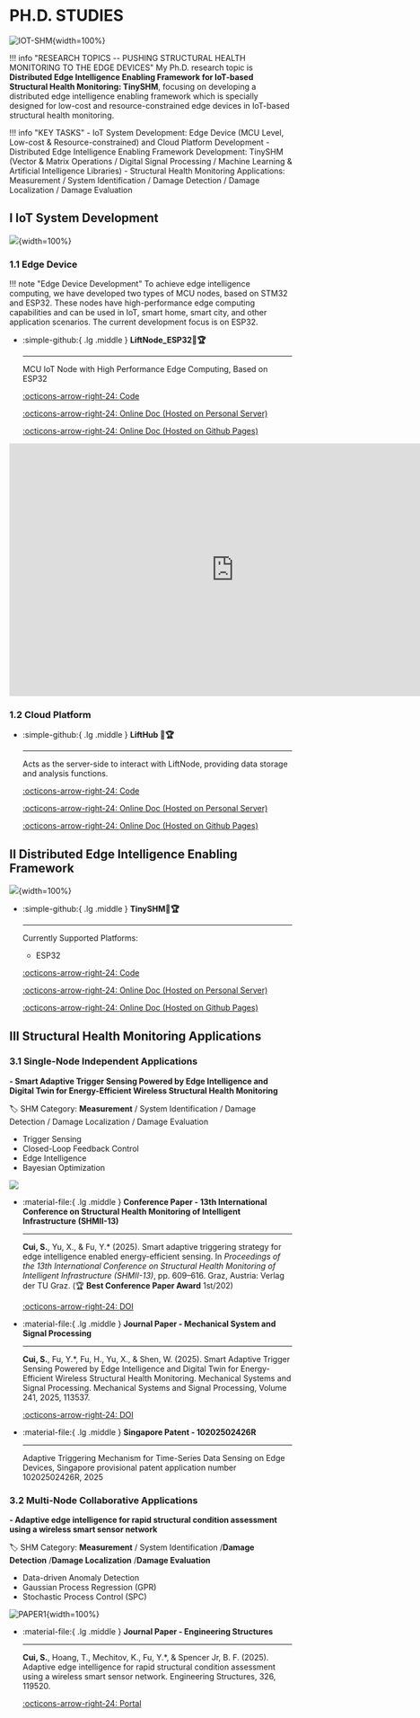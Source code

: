 # __PH.D. STUDIES__

![IOT-SHM](IOT-SHM.jpg){width=100%}

!!! info "RESEARCH TOPICS -- PUSHING STRUCTURAL HEALTH MONITORING TO THE EDGE DEVICES"
    My Ph.D. research topic is __Distributed Edge Intelligence Enabling Framework for IoT-based Structural Health Monitoring: TinySHM__, focusing on developing a distributed edge intelligence enabling framework which is specially designed for low-cost and resource-constrained edge devices in IoT-based structural health monitoring. 

!!! info "KEY TASKS"
    - IoT System Development: Edge Device (MCU Level, Low-cost & Resource-constrained) and Cloud Platform Development
    - Distributed Edge Intelligence Enabling Framework Development: TinySHM (Vector & Matrix Operations / Digital Signal Processing / Machine Learning & Artificial Intelligence Libraries)
    - Structural Health Monitoring Applications: Measurement / System Identification / Damage Detection / Damage Localization / Damage Evaluation

## __I IoT System Development__

![](platform.png){width=100%}

### __1.1 Edge Device__

!!! note "Edge Device Development"
    To achieve edge intelligence computing, we have developed two types of MCU nodes, based on STM32 and ESP32. These nodes have high-performance edge computing capabilities and can be used in IoT, smart home, smart city, and other application scenarios. The current development focus is on ESP32.

<div class="grid cards" markdown>

-   :simple-github:{ .lg .middle } __LiftNode_ESP32🎯🏆__

    ---

    MCU IoT Node with High Performance Edge Computing, Based on ESP32


    [:octicons-arrow-right-24: <a href="https://github.com/Shuaiwen-Cui/LiftNode_ESP32.git" target="_blank"> Code </a>](#)

    [:octicons-arrow-right-24: <a href="http://www.cuishuaiwen.com:8100/" target="_blank"> Online Doc (Hosted on Personal Server) </a>](#)

    [:octicons-arrow-right-24: <a href="https://shuaiwen-cui.github.io/LiftNode_ESP32/" target="_blank"> Online Doc (Hosted on Github Pages) </a>](#)

</div>

<iframe width="800" height="450" src="https://www.youtube-nocookie.com/embed/O2b3-Bjhhws" frameborder="0" allowfullscreen></iframe>


### __1.2 Cloud Platform__

<div class="grid cards" markdown>

-   :simple-github:{ .lg .middle } __LiftHub 🎯🏆__

    ---

    Acts as the server-side to interact with LiftNode, providing data storage and analysis functions.

    [:octicons-arrow-right-24: <a href="https://github.com/Shuaiwen-Cui/LiftHub.git" target="_blank"> Code </a>](#)

    [:octicons-arrow-right-24: <a href="http://www.cuishuaiwen.com:8200/" target="_blank"> Online Doc (Hosted on Personal Server) </a>](#)

    [:octicons-arrow-right-24: <a href="https://shuaiwen-cui.github.io/LiftHub/" target="_blank"> Online Doc (Hosted on Github Pages) </a>](#)

</div>


## __II Distributed Edge Intelligence Enabling Framework__

![](SUMMARY.jpg){width=100%}

<div class="grid cards" markdown>

-   :simple-github:{ .lg .middle } __TinySHM🎯🏆__

    ---

    Currently Supported Platforms:

    - ESP32

    [:octicons-arrow-right-24: <a href="https://github.com/Shuaiwen-Cui/TinySHM.git" target="_blank"> Code </a>](#)

    [:octicons-arrow-right-24: <a href="http://www.cuishuaiwen.com:8300/" target="_blank"> Online Doc (Hosted on Personal Server) </a>](#)

    [:octicons-arrow-right-24: <a href="https://shuaiwen-cui.github.io/TinySHM/" target="_blank"> Online Doc (Hosted on Github Pages) </a>](#)

</div>

## __III Structural Health Monitoring Applications__

### __3.1 Single-Node Independent Applications__

**- Smart Adaptive Trigger Sensing Powered by Edge Intelligence and Digital Twin for Energy-Efficient Wireless Structural Health Monitoring**

🏷️ SHM Category: **Measurement** / System Identification / Damage Detection / Damage Localization / Damage Evaluation

- Trigger Sensing
- Closed-Loop Feedback Control
- Edge Intelligence
- Bayesian Optimization

![](SATM.jpg)

<div class="grid cards" markdown>

-   :material-file:{ .lg .middle } __Conference Paper - 13th International Conference on Structural Health Monitoring of Intelligent Infrastructure (SHMII-13)__

    ---

    **Cui, S.**, Yu, X., & Fu, Y.* (2025). Smart adaptive triggering strategy for edge intelligence enabled energy-efficient sensing. In *Proceedings of the 13th International Conference on Structural Health Monitoring of Intelligent Infrastructure (SHMII-13)*, pp. 609–616. Graz, Austria: Verlag der TU Graz. (🏆 **Best Conference Paper Award** 1st/202)

    [:octicons-arrow-right-24: <a href="https://doi.org/10.3217/978-3-99161-057-1-094" target="_blank"> DOI </a>](#)

</div>

<div class="grid cards" markdown>

-   :material-file:{ .lg .middle } __Journal Paper - Mechanical System and Signal Processing__

    ---

    **Cui, S.**, Fu, Y.*, Fu, H., Yu, X., & Shen, W. (2025). Smart Adaptive Trigger Sensing Powered by Edge Intelligence and Digital Twin for Energy-Efficient Wireless Structural Health Monitoring. Mechanical Systems and Signal Processing. Mechanical Systems and Signal Processing, Volume 241, 2025, 113537.

    [:octicons-arrow-right-24: <a href="https://doi.org/10.1016/j.ymssp.2025.113537" target="_blank"> DOI </a>](#)

</div>

<div class="grid cards" markdown>

-   :material-file:{ .lg .middle } __Singapore Patent - 10202502426R__

    ---

    Adaptive Triggering Mechanism for Time-Series Data Sensing on Edge Devices, Singapore provisional patent application number 10202502426R, 2025

</div>

### __3.2 Multi-Node Collaborative Applications__

**- Adaptive edge intelligence for rapid structural condition assessment using a wireless smart sensor network**

🏷️ SHM Category: **Measurement** / System Identification /**Damage Detection** /**Damage Localization** /**Damage Evaluation**

- Data-driven Anomaly Detection
- Gaussian Process Regression (GPR)
- Stochastic Process Control (SPC)

![PAPER1](PAPER1.png){width=100%}

<div class="grid cards" markdown>

-   :material-file:{ .lg .middle } __Journal Paper - Engineering Structures__

    ---

    **Cui, S.**, Hoang, T., Mechitov, K., Fu, Y.*, & Spencer Jr, B. F. (2025). Adaptive edge intelligence for rapid structural condition assessment using a wireless smart sensor network. Engineering Structures, 326, 119520.

    [:octicons-arrow-right-24: <a href="https://doi.org/10.1016/j.engstruct.2024.119520" target="_blank"> Portal </a>](#)

</div>

<!-- ### __3.3 Damage Detection__ -->

